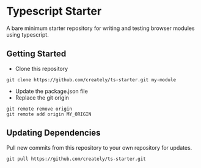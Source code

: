 # Typescript Starter

A bare minimum starter repository for writing and testing browser modules using typescript.

## Getting Started

- Clone this repository

```shell
git clone https://github.com/creately/ts-starter.git my-module
```

- Update the package.json file
- Replace the git origin

```shell
git remote remove origin
git remote add origin MY_ORIGIN
```

## Updating Dependencies

Pull new commits from this repository to your own repository for updates.

```shell
git pull https://github.com/creately/ts-starter.git
```
